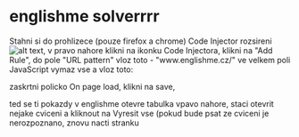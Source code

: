 # englishme solverrrr
 Stahni si do prohlizece (pouze firefox a chrome) Code Injector rozsireni ![alt text](),
 v pravo nahore klikni na ikonku Code Injectora,
 klikni na "Add Rule",
 do pole "URL pattern" vloz toto - "www\.englishme\.cz\/"
 ve velkem poli JavaScript vymaz vse a vloz toto:
 
 
 zaskrtni policko On page load,
 klikni na save,
 
 ted se ti pokazdy v englishme otevre tabulka vpavo nahore, staci otevrit nejake cviceni a kliknout na Vyresit vse (pokud bude psat ze cviceni je nerozpoznano, znovu nacti stranku